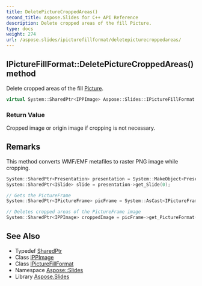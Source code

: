 ```yaml
---
title: DeletePictureCroppedAreas()
second_title: Aspose.Slides for C++ API Reference
description: Delete cropped areas of the fill Picture.
type: docs
weight: 274
url: /aspose.slides/ipicturefillformat/deletepicturecroppedareas/
---
```

## IPictureFillFormat::DeletePictureCroppedAreas() method


Delete cropped areas of the fill [Picture](../../picture/).

```cpp
virtual System::SharedPtr<IPPImage> Aspose::Slides::IPictureFillFormat::DeletePictureCroppedAreas()=0
```


### Return Value

Cropped image or origin image if cropping is not necessary.
## Remarks


This method converts WMF/EMF metafiles to raster PNG image while cropping.



```cpp
System::SharedPtr<Presentation> presentation = System::MakeObject<Presentation>(u"demo.pptx");
System::SharedPtr<ISlide> slide = presentation->get_Slide(0);

// Gets the PictureFrame
System::SharedPtr<IPictureFrame> picFrame = System::AsCast<IPictureFrame>(slide->get_Shape(0));

// Deletes cropped areas of the PictureFrame image
System::SharedPtr<IPPImage> croppedImage = picFrame->get_PictureFormat()->DeletePictureCroppedAreas();
```

## See Also

* Typedef [SharedPtr](../../../system/sharedptr/)
* Class [IPPImage](../../ippimage/)
* Class [IPictureFillFormat](../)
* Namespace [Aspose::Slides](../../)
* Library [Aspose.Slides](../../../)